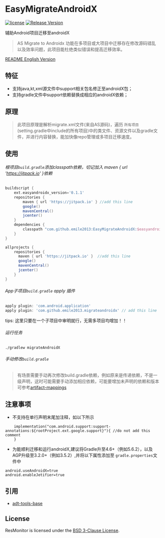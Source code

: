 # EasyMigrateAndroidX
[![license](http://img.shields.io/badge/license-BSD3-brightgreen.svg?style=flat)](https://github.com/emile2013/EasyMigrateAndroidX/tree/master/LICENSE)
[![Release Version](https://jitpack.io/v/emile2013/EasyMigrateAndroidX.svg)](https://jitpack.io/#emile2013/EasyMigrateAndroidX)

辅助Android项目迁移至androidX

> AS Migrate to Androidx 功能在多项目或大项目中迁移存在修改源码错乱以及效率问题，此项目能杜绝类似错误和提高迁移效率。

[README English Version](README.md)
## 特征
- 支持java,kt,xml源文件中support相关包名修正至androidX包；
- 支持gradle文件中support依赖替换成相应的androidX依赖；

## 原理
>此项目原理是解析migrate.xml文件(来自AS源码)，遍历 `所有项目`(setting.gradle中include的所有项目)中的类文件、资源文件以及gradle文件，并进行内容替换，能加快像repo管理或多项目迁移速度。

## 使用

###### 根项目`build.gradle`添加classpath依赖，切记加入 maven { url 'https://jitpack.io' }依赖

```groovy
buildscript {
    ext.easyandroidx_version='0.1.1'
    repositories {
        maven { url 'https://jitpack.io' } //add this line
        google()
        mavenCentral()
        jcenter()
    }
    dependencies {
        classpath "com.github.emile2013:EasyMigrateAndroidX:$easyandroidx_version" //add this line
    }
}

allprojects {
    repositories {
      maven { url 'https://jitpack.io' }  //add this line
      google()
      mavenCentral()
      jcenter()
    }
}
```

###### App子项目`build.gradle` apply 插件

```groovy
apply plugin: 'com.android.application'
apply plugin: 'com.github.emile2013.migrateandroidx' // add this line
```
tips: 这里只要在一个子项目中审明就行，无需多项目均增加！！

###### 运行任务

```
./gradlew migrateAndroidX

```

###### 手动修改`build.gradle`

> 有场景需要手动再次修改build.gradle依赖，例如原来是传递依赖，不是一级声明，这时可能需要手动添加相应依赖，可能要增加未声明的依赖和版本可参考[artifact-mappings](https://developer.android.com/jetpack/androidx/migrate/artifact-mappings)

## 注意事项
 
- 不支持在单行声明末尾加注释，如以下所示
```aidl
    implementation("com.android.support:support-annotations:${rootProject.ext.google.support}"){ //do not add this comment
    }
```
- 为能顺利迁移和运行androidX,建议将Gradle升至4.6+（例如5.6.2），以及AGP升级至3.2.0+（例如3.5.2）,并将以下属性添加至 `gradle.properties`文件中
```
android.useAndroidX=true
android.enableJetifier=true
```


## 引用
- [adt-tools-base](http://git.jetbrains.org/?p=idea/adt-tools-base.git;a=tree)

## License

ResMonitor is licensed under the [BSD 3-Clause License](./LICENSE).
